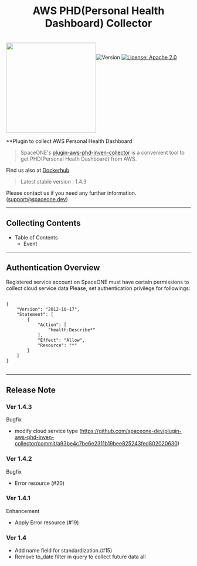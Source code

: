 <h1 align="center">AWS PHD(Personal Health Dashboard) Collector</h1>  

<br/>  
<div align="center" style="display:flex;">  
  <img width="245" src="https://spaceone-custom-assets.s3.ap-northeast-2.amazonaws.com/console-assets/icons/aws-cloudservice.svg">
  <p> 
    <br>
    <img alt="Version"  src="https://img.shields.io/badge/version-1.4.3-blue.svg?cacheSeconds=2592000"  />    
    <a href="https://www.apache.org/licenses/LICENSE-2.0"  target="_blank"><img alt="License: Apache 2.0"  src="https://img.shields.io/badge/License-Apache 2.0-yellow.svg" /></a> 
  </p> 
</div>    

**Plugin to collect AWS Personal Health Dashboard

> SpaceONE's [plugin-aws-phd-inven-collector](https://github.com/spaceone-dev/plugin-aws-phd-inven-collector) is a convenient tool to get PHD(Personal Heath Dashboard) from AWS.


Find us also at [Dockerhub](https://hub.docker.com/repository/docker/spaceone/aws-cloud-services)
> Latest stable version : 1.4.3

Please contact us if you need any further information. (<support@spaceone.dev>)

---

## Collecting Contents

* Table of Contents
    * Event


---

## Authentication Overview

Registered service account on SpaceONE must have certain permissions to collect cloud service data Please, set
authentication privilege for followings:

<pre>
<code>
{
    "Version": "2012-10-17",
    "Statement": [
        {
            "Action": [
                "health:Describe*"
            ],
            "Effect": "Allow",
            "Resource": "*"
        }
    ]
}
</code>
</pre>


---

## Release Note

### Ver 1.4.3
Bugfix
* modify cloud service type (https://github.com/spaceone-dev/plugin-aws-phd-inven-collector/commit/a93be4c7be6e2311b19bee825243fed802020630)

### Ver 1.4.2
Bugfix
* Error resource (#20)

### Ver 1.4.1
Enhancement
* Apply Error resource (#19)

### Ver 1.4
* Add name field for standardization.(#15)
* Remove to_date filter in query to collect future data all
